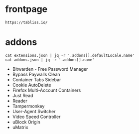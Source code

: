 # frontpage

`https://tabliss.io/`

# addons

```
cat extensions.json | jq -r '.addons[].defaultLocale.name'
cat addons.json | jq -r '.addons[].name'
```


- Bitwarden - Free Password Manager
- Bypass Paywalls Clean
- Container Tabs Sidebar
- Cookie AutoDelete
- Firefox Multi-Account Containers
- Just Read
- Reader
- Tampermonkey
- User-Agent Switcher
- Video Speed Controller
- uBlock Origin
- uMatrix

